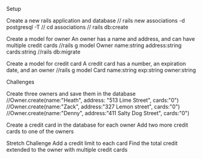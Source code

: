 Setup

Create a new rails application and database
// rails new associations -d postgresql -T
// cd associations
// rails db:create

Create a model for owner
An owner has a name and address, and can have multiple credit cards
//rails g model Owner name:string address:string cards:string
//rails db:migrate

Create a model for credit card
A credit card has a number, an expiration date, and an owner
//rails g model Card name:string exp:string owner:string



Challenges

Create three owners and save them in the database
//Owner.create(name:"Heath", address: "513 Lime Street", cards:"0")
//Owner.create(name:"Zack", address:"327 Lemon street", cards:"0")
//Owner.create(name:"Denny", address:"411 Salty Dog Street", cards:"0")

Create a credit card in the database for each owner
Add two more credit cards to one of the owners



Stretch Challenge
Add a credit limit to each card
Find the total credit extended to the owner with multiple credit cards
